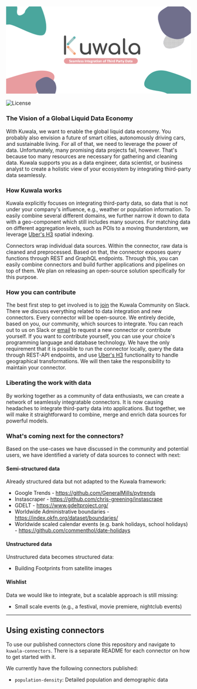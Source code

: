 ![Logo Banner](./docs/images/Kuwala%20Title%20Banner.png)

![License](https://img.shields.io/github/license/kuwala-io/kuwala)


### The Vision of a Global Liquid Data Economy

With Kuwala, we want to enable the global liquid data economy. You probably also envision a future of smart cities, autonomously driving cars, and sustainable living. For all of that, we need to leverage the power of data. Unfortunately, many promising data projects fail, however. That's because too many resources are necessary for gathering and cleaning data. Kuwala supports you as a data engineer, data scientist, or business analyst to create a holistic view of your ecosystem by integrating third-party data seamlessly.

### How Kuwala works

Kuwala explicitly focuses on integrating third-party data, so data that is not under your company's influence, e.g., weather or population information. To easily combine several different domains, we further narrow it down to data with a geo-component which still includes many sources. For matching data on different aggregation levels, such as POIs to a moving thunderstorm, we leverage [Uber's H3](https://eng.uber.com/h3/) spatial indexing.

Connectors wrap individual data sources. Within the connector, raw data is cleaned and preprocessed. Based on that, the connector exposes query functions through REST and GraphQL endpoints. Through this, you can easily combine connectors and build further applications and pipelines on top of them. We plan on releasing an open-source solution specifically for this purpose.

### How you can contribute

The best first step to get involved is to [join](https://join.slack.com/t/kuwala-community/shared_invite/zt-l5b2yjfp-pXKFBjbnl7_P3nXtwca5ag) the Kuwala Community on Slack. There we discuss everything related to data integration and new connectors. Every connector will be open-source. We entirely decide, based on you, our community, which sources to integrate. You can reach out to us on Slack or [email](mailto:community@kuwala.io) to request a new connector or contribute yourself. If you want to contribute yourself, you can use your choice's programming language and database technology. We have the only requirement that it is possible to run the connector locally, query the data through REST-API endpoints, and use [Uber's H3](https://eng.uber.com/h3/) functionality to handle geographical transformations. We will then take the responsibility to maintain your connector.

### Liberating the work with data

By working together as a community of data enthusiasts, we can create a network of seamlessly integratable connectors. It is now causing headaches to integrate third-party data into applications. But together, we will make it straightforward to combine, merge and enrich data sources for powerful models.

### What's coming next for the connectors?
Based on the use-cases we have discussed in the community and potential users, we have identified a variety of data sources to connect with next:

#### Semi-structured data
Already structured data but not adapted to the Kuwala framework:

- Google Trends - https://github.com/GeneralMills/pytrends
- Instascraper - https://github.com/chris-greening/instascrape
- GDELT - https://www.gdeltproject.org/
- Worldwide Administrative boundaries - https://index.okfn.org/dataset/boundaries/
- Worldwide scaled calendar events (e.g. bank holidays, school holidays) - https://github.com/commenthol/date-holidays

#### Unstructured data
Unstructured data becomes structured data:
- Building Footprints from satellite images

#### Wishlist
Data we would like to integrate, but a scalable approach is still missing:

- Small scale events (e.g., a festival, movie premiere, nightclub events)

---

## Using existing connectors

To use our published connectors clone this repository and navigate to ```kuwala-connectors```. There is a separate README for each connector on how to get started with it.

We currently have the following connectors published:
- ```population-density```: Detailed population and demographic data